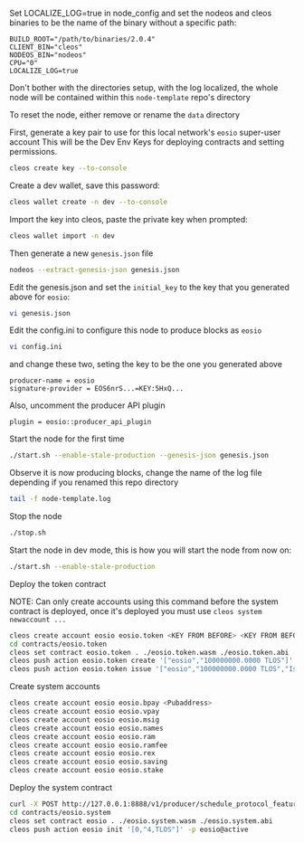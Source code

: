 Set LOCALIZE_LOG=true in node_config and set the nodeos and cleos binaries to be the name of the binary without a specific path:
```
BUILD_ROOT="/path/to/binaries/2.0.4"
CLIENT_BIN="cleos"
NODEOS_BIN="nodeos"
CPU="0"
LOCALIZE_LOG=true
```
Don't bother with the directories setup, with the log localized, the whole node will be contained within this `node-template` repo's directory


To reset the node, either remove or rename the `data` directory

First, generate a key pair to use for this local network's `eosio` super-user account This will be the Dev Env Keys for deploying contracts and setting permissions. 
```bash
cleos create key --to-console
```

Create a dev wallet, save this password:
```bash
cleos wallet create -n dev --to-console
```

Import the key into cleos, paste the private key when prompted:
```bash
cleos wallet import -n dev
```

Then generate a new `genesis.json` file
```bash
nodeos --extract-genesis-json genesis.json
```

Edit the genesis.json and set the `initial_key` to the key that you generated above for `eosio`:
```bash
vi genesis.json
```

Edit the config.ini to configure this node to produce blocks as `eosio`
```bash
vi config.ini
```
and change these two, seting the key to be the one you generated above
```
producer-name = eosio
signature-provider = EOS6nrS...=KEY:5HxQ...
```
Also, uncomment the producer API plugin
```
plugin = eosio::producer_api_plugin
```

Start the node for the first time
```bash
./start.sh --enable-stale-production --genesis-json genesis.json
```

Observe it is now producing blocks, change the name of the log file depending if you renamed this repo directory
```bash
tail -f node-template.log
```

Stop the node
```bash
./stop.sh
```

Start the node in dev mode, this is how you will start the node from now on:
```bash
./start.sh --enable-stale-production
```

Deploy the token contract

NOTE: Can only create accounts using this command before the system contract is deployed, once it's deployed you must use `cleos system newaccount ...`
```bash
cleos create account eosio eosio.token <KEY FROM BEFORE> <KEY FROM BEFORE>
cd contracts/eosio.token
cleos set contract eosio.token . ./eosio.token.wasm ./eosio.token.abi
cleos push action eosio.token create '["eosio","100000000.0000 TLOS"]' -p eosio.token@active
cleos push action eosio.token issue '["eosio","100000000.0000 TLOS","Issue max supply to eosio"]' -p eosio@active
```

Create system accounts
```bash
cleos create account eosio eosio.bpay <Pubaddress>
cleos create account eosio eosio.vpay 
cleos create account eosio eosio.msig 
cleos create account eosio eosio.names 
cleos create account eosio eosio.ram 
cleos create account eosio eosio.ramfee 
cleos create account eosio eosio.rex 
cleos create account eosio eosio.saving 
cleos create account eosio eosio.stake 
```

Deploy the system contract
```bash
curl -X POST http://127.0.0.1:8888/v1/producer/schedule_protocol_feature_activations -d '{"protocol_features_to_activate": ["0ec7e080177b2c02b278d5088611686b49d739925a92d9bfcacd7fc6b74053bd"]}' | jq
cd contracts/eosio.system
cleos set contract eosio . ./eosio.system.wasm ./eosio.system.abi
cleos push action eosio init '[0,"4,TLOS"]' -p eosio@active
```

